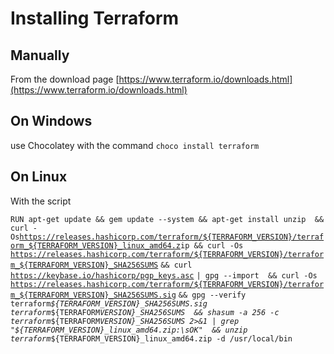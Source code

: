 # Installing Terraform

## Manually

From the download page [https://www.terraform.io/downloads.html](https://www.terraform.io/downloads.html)

## On  Windows

use Chocolatey with the command `choco install terraform`

## On Linux

With the script

`RUN apt-get update && gem update --system && apt-get install unzip  && curl -Os`[`https://releases.hashicorp.com/terraform/${TERRAFORM_VERSION}/terraform_${TERRAFORM_VERSION}_linux_amd64.z`](https://releases.hashicorp.com/terraform/${TERRAFORM_VERSION}/terraform_${TERRAFORM_VERSION}_linux_amd64.zip)`ip && curl -Os` [`https://releases.hashicorp.com/terraform/${TERRAFORM_VERSION}/terraform_${TERRAFORM_VERSION}_SHA256SUMS`](https://releases.hashicorp.com/terraform/${TERRAFORM_VERSION}/terraform_${TERRAFORM_VERSION}_SHA256SUMS)  `&& curl` [`https://keybase.io/hashicorp/pgp_keys.asc`](https://keybase.io/hashicorp/pgp_keys.asc) `| gpg --import  && curl -Os` [`https://releases.hashicorp.com/terraform/${TERRAFORM_VERSION}/terraform_${TERRAFORM_VERSION}_SHA256SUMS.sig`](https://releases.hashicorp.com/terraform/${TERRAFORM_VERSION}/terraform_${TERRAFORM_VERSION}_SHA256SUMS.sig)  `&& gpg --verify terraform`_`${TERRAFORM_VERSION}_SHA256SUMS.sig terraform`_`${TERRAFORM`_`VERSION}_SHA256SUMS  && shasum -a 256 -c terraform`_`${TERRAFORM`_`VERSION}_SHA256SUMS 2>&1 | grep "${TERRAFORM_VERSION}_linux_amd64.zip:\sOK"  && unzip terraform`_`${TERRAFORM_VERSION}_linux_amd64.zip -d /usr/local/bin`

